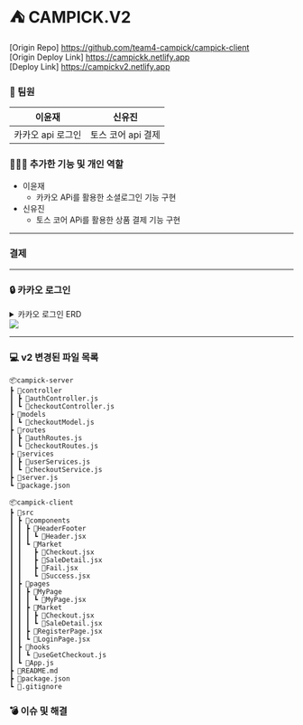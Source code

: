 # ⛺️ CAMPICK.V2

[Origin Repo] <https://github.com/team4-campick/campick-client>  
[Origin Deploy Link] <https://campickk.netlify.app>  
[Deploy Link] <https://campickv2.netlify.app>  

### 👫 팀원

|이윤재|신유진|
|:---:|:---:|
|카카오 api 로그인|토스 코어 api 결제|

### 👩🏻‍💻 추가한 기능 및 개인 역할
- 이윤재
  - 카카오 APi를 활용한 소셜로그인 기능 구현
- 신유진
  - 토스 코어 APi를 활용한 상품 결제 기능 구현
*****
### 결제
*****
### 🔒 카카오 로그인

<details>
  <summary>카카오 로그인 ERD</summary>
  <img src='https://github.com/user-attachments/assets/a55f03ac-2630-4ad7-8f7a-7c8fb997e322'>  
</details>

<img src='https://github.com/user-attachments/assets/cacba2d5-fb0c-4f8a-9dae-dabcfd6a98f7'>

*****
### 💻 v2 변경된 파일 목록

```
📦campick-server
┣ 📂controller
┃ ┣ 📜authController.js
┃ ┗ 📜checkoutController.js
┣ 📂models
┃ ┗ 📜checkoutModel.js
┣ 📂routes
┃ ┣ 📜authRoutes.js
┃ ┗ 📜checkoutRoutes.js
┣ 📂services
┃ ┣ 📜userServices.js
┃ ┗ 📜checkoutService.js
┣ 📜server.js
┗ 📜package.json
```

```
📦campick-client
┣ 📂src
┃ ┣ 📂components
┃ ┃ ┣ 📂HeaderFooter
┃ ┃ ┃ ┗ 📜Header.jsx
┃ ┃ ┗ 📂Market
┃ ┃   ┣ 📜Checkout.jsx
┃ ┃   ┣ 📜SaleDetail.jsx
┃ ┃   ┣ 📜Fail.jsx
┃ ┃   ┗ 📜Success.jsx
┃ ┣ 📂pages
┃ ┃ ┣ 📂MyPage
┃ ┃ ┃ ┗ 📜MyPage.jsx
┃ ┃ ┣ 📂Market
┃ ┃ ┃ ┣ 📜Checkout.jsx
┃ ┃ ┃ ┗ 📜SaleDetail.jsx
┃ ┃ ┣ 📜RegisterPage.jsx
┃ ┃ ┗ 📜LoginPage.jsx
┃ ┣ 📂hooks
┃ ┃ ┗ 📜useGetCheckout.js
┃ ┗ 📜App.js
┣ 📜README.md
┣ 📜package.json
┗ 📜.gitignore
```

### 💣 이슈 및 해결
